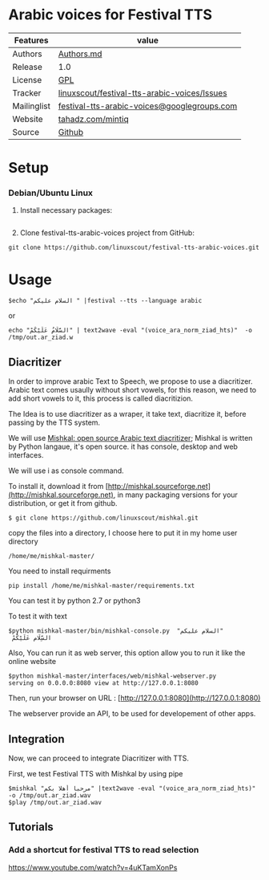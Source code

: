 #  Arabic voices for Festival TTS



Features |   value
---------|---------------------------------------------------------------------------------
Authors  | [Authors.md](https://github.com/linuxscout/festival-tts-arabic-voices/master/AUTHORS.md)
Release  | 1.0
License  |[GPL](https://github.com/linuxscout/festival-tts-arabic-voices/master/LICENSE)
Tracker  |[linuxscout/festival-tts-arabic-voices/Issues](https://github.com/linuxscout/festival-tts-arabic-voices/issues)
Mailinglist  |[<festival-tts-arabic-voices@googlegroups.com>](http://groups.google.com/group/festival-tts-arabic-voices/)
Website  |[tahadz.com/mintiq](http://www.tahadz.com/minriq/)
Source  |[Github](http://github.com/linuxscout/festival-tts-arabic-voices)


Setup
=====

### Debian/Ubuntu Linux

1. Install necessary packages:

```
```

2. Clone festival-tts-arabic-voices project from GitHub:

```
git clone https://github.com/linuxscout/festival-tts-arabic-voices.git
```

Usage
=====

 ```
 $echo "السلام عليكم " |festival --tts --language arabic
 ```
or
```
echo "السَّلَامُ عَلَيْكُمْ" | text2wave -eval "(voice_ara_norm_ziad_hts)"  -o /tmp/out.ar_ziad.w
```
## Diacritizer

In order to improve arabic Text to Speech, we propose to use a diacritizer. Arabic text comes usaully without short vowels, for this reason, we need to add short vowels to it, this process is called diacritizion.

The Idea is to use diacritizer as a wraper, it take text, diacritize it, before passing by the TTS system.

We will use [Mishkal: open source Arabic text diacritizer](http://tahadz.com/mishkal); Mishkal is written by Python langaue, it's open source. it has console, desktop and web interfaces.

We will use i as console command.

To install it, download it from [http://mishkal.sourceforge.net](http://mishkal.sourceforge.net), in many packaging versions for your distribution, or get it from github.

```
$ git clone https://github.com/linuxscout/mishkal.git
```

copy the files into a directory, I choose here to put it in my home user directory

```
/home/me/mishkal-master/
```

You need to install requirments

```
pip install /home/me/mishkal-master/requirements.txt
```



You can test it by python 2.7 or python3


To test it with text

```
$python mishkal-master/bin/mishkal-console.py  "السلام عليكم"
 السِّلَام عَلَيْكُمْ
```


Also, You can run it as web server, this option allow you to run it like the online website

```
$python mishkal-master/interfaces/web/mishkal-webserver.py
serving on 0.0.0.0:8080 view at http://127.0.0.1:8080
```

Then, run your browser on URL :  [http://127.0.0.1:8080](http://127.0.0.1:8080)


The webserver provide an API, to be used for developement of other apps.

## Integration

Now, we can proceed to integrate Diacritizer with TTS.

First, we test Festival TTS with Mishkal by using pipe

```
$mishkal "مرحبا أهلا بكم" |text2wave -eval "(voice_ara_norm_ziad_hts)" -o /tmp/out.ar_ziad.wav
$play /tmp/out.ar_ziad.wav

```


## Tutorials

### Add a shortcut for festival TTS to read selection
https://www.youtube.com/watch?v=4uKTamXonPs 